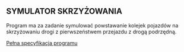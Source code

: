 ## SYMULATOR SKRZYŻOWANIA  
Program ma za zadanie symulować powstawanie kolejek pojazdów na skrzyżowaniu  drogi z pierwszeństwem przejazdu z drogą podrzędną. 

[Pełna specyfikacja programu](https://www.dropbox.com/s/qk0gl0s9b3us77l/Sprawozdanie%5BCSimulator%5D.pdf?dl=0)
